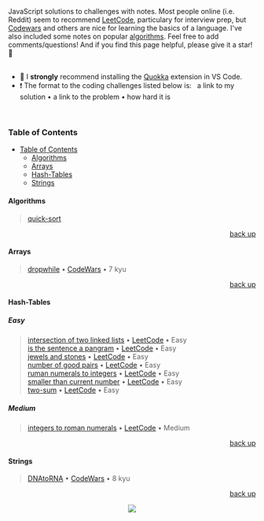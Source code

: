 <div hidden id="top"></div>

JavaScript solutions to challenges with notes. Most people online (i.e. Reddit) seem to recommend [LeetCode](https://leetcode.com/), particulary for interview prep, but [Codewars](https://www.codewars.com/) and others are nice for learning the basics of a language. I've also included some notes on popular [algorithms](https://github.com/TheAlgorithms/JavaScript). Feel free to add comments/questions! And if you find this page helpful, please give it a star! 🌟
<br>
<br>

* 💜 I <strong>strongly</strong> recommend installing the [Quokka](https://quokkajs.com/docs/index.html) extension in VS Code.
* ❗ The format to the coding challenges listed below is: &nbsp; a link to my solution • a link to the problem • how hard it is
<br>

### Table of Contents

- [Table of Contents](#table-of-contents)
  - [Algorithms](#algorithms)
  - [Arrays](#arrays)
  - [Hash-Tables](#hash-tables)
  - [Strings](#strings)

#### Algorithms
>[quick-sort](https://github.com/adrianHards/challenges-js/blob/main/algorithms/quick-sort.js)
<p align="right"><a href="#top">back up</a></p>

#### Arrays

>[dropwhile](https://github.com/adrianHards/challenges-js/blob/main/arrays/dropwhile.js) • [CodeWars](https://www.codewars.com/kata/54f9c37106098647f400080a) • 7 kyu

<p align="right"><a href="#top">back up</a></p>

#### Hash-Tables
##### Easy
>[intersection of two linked lists](https://github.com/adrianHards/challenges-js/blob/main/hash-tables/intersection-two-linked-lists.js) • [LeetCode](https://leetcode.com/problems/intersection-of-two-linked-lists/) • Easy <br>
>[is the sentence a pangram](https://github.com/adrianHards/challenges-js/blob/main/hash-tables/is-sentence-pangram.js) • [LeetCode](https://leetcode.com/problems/check-if-the-sentence-is-pangram/) • Easy <br>
>[jewels and stones](https://github.com/adrianHards/challenges-js/blob/main/hash-tables/jewels-and-stones.js) • [LeetCode](https://leetcode.com/problems/jewels-and-stones) • Easy <br>
>[number of good pairs](https://github.com/adrianHards/challenges-js/blob/main/hash-tables/number-of-good-pairs.js) • [LeetCode](https://leetcode.com/problems/number-of-good-pairs/) • Easy <br>
>[ruman numerals to integers](https://github.com/adrianHards/leetcode-js/blob/main/hash-tables/roman-to-integer.js) • [LeetCode](https://leetcode.com/problems/roman-to-integer) • Easy <br>
>[smaller than current number](https://github.com/adrianHards/challenges-js/blob/main/hash-tables/smaller-than-current-number.js) • [LeetCode](https://leetcode.com/problems/how-many-numbers-are-smaller-than-the-current-number) • Easy <br>
>[two-sum](https://github.com/adrianHards/leetcode-js/blob/main/hash-tables/two-sum.js) • [LeetCode](https://leetcode.com/problems/two-sum) • Easy <br>
##### Medium
>[integers to roman numerals](https://github.com/adrianHards/leetcode-js/blob/main/hash-tables/integer-to-roman.js) • [LeetCode](https://leetcode.com/problems/integer-to-roman) • Medium

<p align="right"><a href="#top">back up</a></p>

#### Strings

>[DNAtoRNA](https://github.com/adrianHards/challenges-js/blob/main/strings/DNAtoRNA.js) • [CodeWars](https://www.codewars.com/kata/5556282156230d0e5e000089) • 8 kyu

<p align="right"><a href="#top">back up</a></p>

<p align="center">
  <img src="https://visitor-badge.laobi.icu/badge?page_id=adrianHards/challenges-js" id="counter">
</p>
